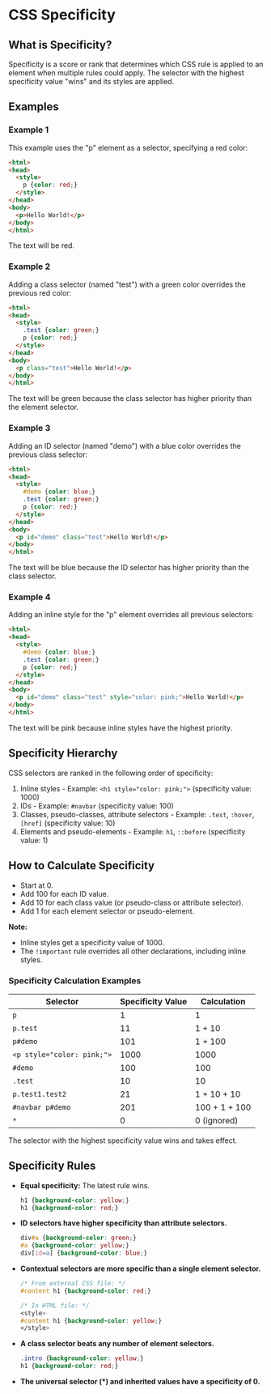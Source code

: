# CSS Specificity
## What is Specificity?

Specificity is a score or rank that determines which CSS rule is applied to an element when multiple rules could apply. The selector with the highest specificity value "wins" and its styles are applied.

## Examples

### Example 1
This example uses the "p" element as a selector, specifying a red color:

```html
<html>
<head>
  <style>
    p {color: red;}
  </style>
</head>
<body>
  <p>Hello World!</p>
</body>
</html>
```

The text will be red.

### Example 2
Adding a class selector (named "test") with a green color overrides the previous red color:

```html
<html>
<head>
  <style>
    .test {color: green;}
    p {color: red;}
  </style>
</head>
<body>
  <p class="test">Hello World!</p>
</body>
</html>
```

The text will be green because the class selector has higher priority than the element selector.

### Example 3
Adding an ID selector (named "demo") with a blue color overrides the previous class selector:

```html
<html>
<head>
  <style>
    #demo {color: blue;}
    .test {color: green;}
    p {color: red;}
  </style>
</head>
<body>
  <p id="demo" class="test">Hello World!</p>
</body>
</html>
```

The text will be blue because the ID selector has higher priority than the class selector.

### Example 4
Adding an inline style for the "p" element overrides all previous selectors:

```html
<html>
<head>
  <style>
    #demo {color: blue;}
    .test {color: green;}
    p {color: red;}
  </style>
</head>
<body>
  <p id="demo" class="test" style="color: pink;">Hello World!</p>
</body>
</html>
```

The text will be pink because inline styles have the highest priority.

## Specificity Hierarchy

CSS selectors are ranked in the following order of specificity:

1. Inline styles - Example: `<h1 style="color: pink;">` (specificity value: 1000)
2. IDs - Example: `#navbar` (specificity value: 100)
3. Classes, pseudo-classes, attribute selectors - Example: `.test`, `:hover`, `[href]` (specificity value: 10)
4. Elements and pseudo-elements - Example: `h1`, `::before` (specificity value: 1)

## How to Calculate Specificity

- Start at 0.
- Add 100 for each ID value.
- Add 10 for each class value (or pseudo-class or attribute selector).
- Add 1 for each element selector or pseudo-element.

**Note:** 
- Inline styles get a specificity value of 1000.
- The `!important` rule overrides all other declarations, including inline styles.

### Specificity Calculation Examples

| Selector                | Specificity Value | Calculation     |
|-------------------------|-------------------|-----------------|
| `p`                     | 1                 | 1               |
| `p.test`                | 11                | 1 + 10          |
| `p#demo`                | 101               | 1 + 100         |
| `<p style="color: pink;">` | 1000          | 1000            |
| `#demo`                 | 100               | 100             |
| `.test`                 | 10                | 10              |
| `p.test1.test2`         | 21                | 1 + 10 + 10     |
| `#navbar p#demo`        | 201               | 100 + 1 + 100   |
| `*`                     | 0                 | 0 (ignored)     |

The selector with the highest specificity value wins and takes effect.

## Specificity Rules

- **Equal specificity:** The latest rule wins.

  ```css
  h1 {background-color: yellow;}
  h1 {background-color: red;}
  ```

- **ID selectors have higher specificity than attribute selectors.**

  ```css
  div#a {background-color: green;}
  #a {background-color: yellow;}
  div[id=a] {background-color: blue;}
  ```

- **Contextual selectors are more specific than a single element selector.**

  ```css
  /* From external CSS file: */
  #content h1 {background-color: red;}

  /* In HTML file: */
  <style>
  #content h1 {background-color: yellow;}
  </style>
  ```

- **A class selector beats any number of element selectors.**

  ```css
  .intro {background-color: yellow;}
  h1 {background-color: red;}
  ```

- **The universal selector (*) and inherited values have a specificity of 0.**
